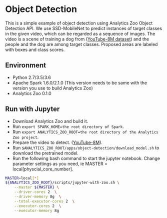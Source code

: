 # Object Detection
This is a simple example of object detection using Analytics Zoo Object Detection API. We use SSD-MobileNet to predict instances of target classes in the given video, which can be regarded as a sequence of images. The video is a scene of training a dog from ([YouTube-8M dataset](https://research.google.com/youtube8m/)) and the people and the dog are among target classes. Proposed areas are labeled with boxes and class scores.

## Environment
* Python 2.7/3.5/3.6
* Apache Spark 1.6.0/2.1.0 (This version needs to be same with the version you use to build Analytics Zoo)
* Analytics Zoo 0.1.0

## Run with Jupyter
* Download Analytics Zoo and build it.
* Run `export SPARK_HOME=the root directory of Spark`.
* Run `export ANALYTICS_ZOO_ROOT=the root directory of the Analytics Zoo project`.
* Prepare the video to detect. ([YouTube-8M](https://research.google.com/youtube8m/)).
* Run `$ANALYTICS_ZOO_ROOT/apps/object-detection/download_model.sh` to download the pretrained model.
* Run the following bash command to start the jupyter notebook. Change parameter settings as you need, ie MASTER = local\[physcial_core_number\].
```bash
MASTER=local[*]
${ANALYTICS_ZOO_ROOT}/scripts/jupyter-with-zoo.sh \
    --master ${MASTER} \
    --driver-cores 2  \
    --driver-memory 8g  \
    --total-executor-cores 2  \
    --executor-cores 2  \
    --executor-memory 8g
```
